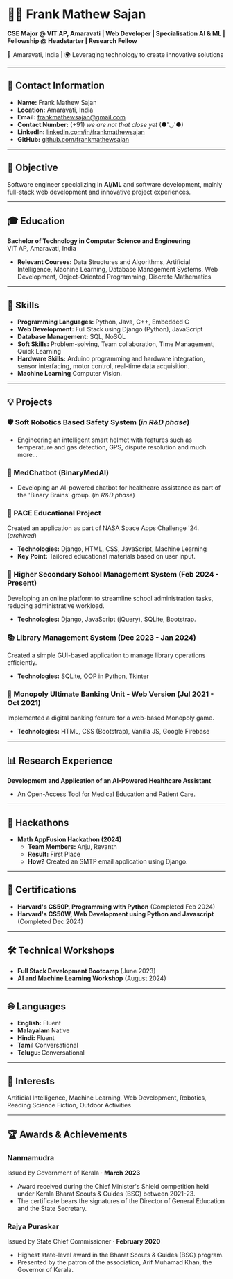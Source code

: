 # 👨‍💻 Frank Mathew Sajan

**CSE Major @ VIT AP, Amaravati | Web Developer | Specialisation AI & ML | Fellowship @ Headstarter | Research Fellow**

📍 Amaravati, India | 🌍 Leveraging technology to create innovative solutions

---

## 📧 Contact Information

- **Name:** Frank Mathew Sajan  
- **Location:** Amaravati, India
- **Email:** [frankmathewsajan@gmail.com](mailto:frankmathewsajan@gmail.com)  
- **Contact Number:** (+91) _we are not that close yet_ (●'◡'●)
- **LinkedIn:** [linkedin.com/in/frankmathewsajan](https://linkedin.com/in/frankmathewsajan)  
- **GitHub:** [github.com/frankmathewsajan](https://github.com/frankmathewsajan)  

---

## 🎯 Objective

Software engineer specializing in **AI/ML** and software development, mainly full-stack web development and innovative project experiences.

---

## 🎓 Education

**Bachelor of Technology in Computer Science and Engineering**  
VIT AP, Amaravati, India  
- **Relevant Courses:** Data Structures and Algorithms, Artificial Intelligence, Machine Learning, Database Management Systems, Web Development, Object-Oriented Programming, Discrete Mathematics
---

## 🌟 Skills

- **Programming Languages:** Python, Java, C++, Embedded C  
- **Web Development:** Full Stack using Django (Python), JavaScript  
- **Database Management:** SQL, NoSQL  
- **Soft Skills:** Problem-solving, Team collaboration, Time Management, Quick Learning
- **Hardware Skills:** Arduino programming and hardware integration, sensor interfacing, motor control, real-time data acquisition.
- **Machine Learning** Computer Vision.

---

## 💡 Projects

### 🛡️ Soft Robotics Based Safety System  (_in R&D phase_)
- Engineering an intelligent smart helmet with features such as temperature and gas detection, GPS, dispute resolution and much more...

### 🤖 MedChatbot (BinaryMedAI)  
- Developing an AI-powered chatbot for healthcare assistance as part of the 'Binary Brains' group. (_in R&D phase_)

### 📝 PACE Educational Project  
Created an application as part of NASA Space Apps Challenge '24. (_archived_)
- **Technologies:** Django, HTML, CSS, JavaScript, Machine Learning
- **Key Point:** Tailored educational materials based on user input.  

### 🔧 Higher Secondary School Management System (Feb 2024 - Present)  
Developing an online platform to streamline school administration tasks, reducing administrative workload.  
- **Technologies:** Django, JavaScript (jQuery), SQLite, Bootstrap.

### 📚 Library Management System (Dec 2023 - Jan 2024)  
Created a simple GUI-based application to manage library operations efficiently.  
- **Technologies:** SQLite, OOP in Python, Tkinter

### 🏦 Monopoly Ultimate Banking Unit - Web Version (Jul 2021 - Oct 2021)  
Implemented a digital banking feature for a web-based Monopoly game.  
- **Technologies:** HTML, CSS (Bootstrap), Vanilla JS, Google Firebase


---

## 📊 Research Experience

**Development and Application of an AI-Powered Healthcare Assistant**  
- An Open-Access Tool for Medical Education and Patient Care.

---

## 🏅 Hackathons

- **Math AppFusion Hackathon (2024)**  
  - **Team Members:** Anju, Revanth  
  - **Result:** First Place
  - **How?** Created an SMTP email application using Django.

---

## 🌱 Certifications

- **Harvard's CS50P, Programming with Python** (Completed Feb 2024)  
- **Harvard's CS50W, Web Development using Python and Javascript** (Completed Dec 2024)

---

## 🛠️ Technical Workshops

- **Full Stack Development Bootcamp** (June 2023)  
- **AI and Machine Learning Workshop** (August 2024)

---

## 🌐 Languages

- **English:** Fluent
- **Malayalam** Native
- **Hindi:** Fluent
- **Tamil** Conversational  
- **Telugu:** Conversational

---


## 🌱 Interests

Artificial Intelligence, Machine Learning, Web Development, Robotics, Reading Science Fiction, Outdoor Activities

---

## 🏆 Awards & Achievements

### Nanmamudra  
Issued by Government of Kerala · **March 2023**
- Award received during the Chief Minister's Shield competition held under Kerala Bharat Scouts & Guides (BSG) between 2021-23.
- The certificate bears the signatures of the Director of General Education and the State Secretary.

### Rajya Puraskar  
Issued by State Chief Commissioner · **February 2020** 
- Highest state-level award in the Bharat Scouts & Guides (BSG) program.
- Presented by the patron of the association, Arif Muhamad Khan, the Governor of Kerala.

